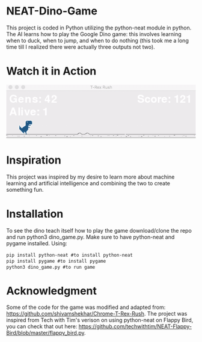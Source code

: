 # NEAT-Dino-Game
This project is coded in Python utilizing the python-neat module in python. The AI learns how to play the Google Dino game: this involves learning when to duck, when to jump, and when to do nothing (this took me a long time till I realized there were actually three outputs not two). 

# Watch it in Action
![Demo of Dino teaching itself how to play the game!](images/demo.gif)

# Inspiration
This project was inspired by my desire to learn more about machine learning and artificial intelligence and combining the two to create something fun. 

# Installation 
To see the dino teach itself how to play the game download/clone the repo and run python3 dino_game.py. Make sure to have python-neat and pygame installed. Using: 

```
pip install python-neat #to install python-neat 
pip install pygame #to install pygame 
python3 dino_game.py #to run game 
```

# Acknowledgment 
Some of the code for the game was modified and adapted from: https://github.com/shivamshekhar/Chrome-T-Rex-Rush.
The project was inspired from Tech with Tim's verison on using python-neat on Flappy Bird, you can check that out here: 
https://github.com/techwithtim/NEAT-Flappy-Bird/blob/master/flappy_bird.py. 
